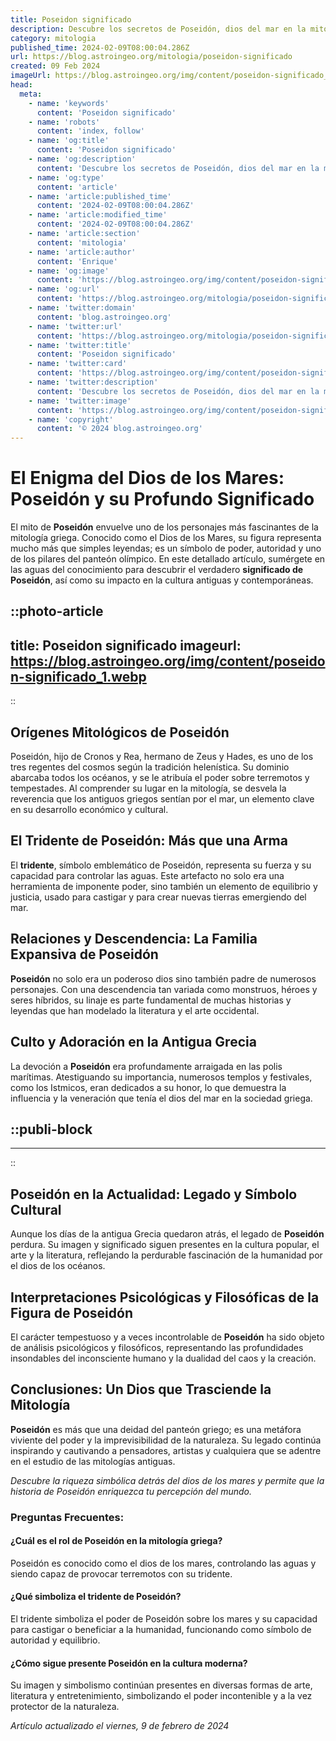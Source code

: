 ```yaml
---
title: Poseidon significado
description: Descubre los secretos de Poseidón, dios del mar en la mitología griega. Explora su significado y poder en la historia y la cultura antigua.
category: mitologia
published_time: 2024-02-09T08:00:04.286Z
url: https://blog.astroingeo.org/mitologia/poseidon-significado
created: 09 Feb 2024
imageUrl: https://blog.astroingeo.org/img/content/poseidon-significado_1.webp
head:
  meta:
    - name: 'keywords'
      content: 'Poseidon significado'
    - name: 'robots'
      content: 'index, follow'
    - name: 'og:title'
      content: 'Poseidon significado'
    - name: 'og:description'
      content: 'Descubre los secretos de Poseidón, dios del mar en la mitología griega. Explora su significado y poder en la historia y la cultura antigua.'
    - name: 'og:type'
      content: 'article'
    - name: 'article:published_time'
      content: '2024-02-09T08:00:04.286Z'
    - name: 'article:modified_time'
      content: '2024-02-09T08:00:04.286Z'
    - name: 'article:section'
      content: 'mitologia'
    - name: 'article:author'
      content: 'Enrique'
    - name: 'og:image'
      content: 'https://blog.astroingeo.org/img/content/poseidon-significado_1.webp'
    - name: 'og:url'
      content: 'https://blog.astroingeo.org/mitologia/poseidon-significado'
    - name: 'twitter:domain'
      content: 'blog.astroingeo.org'
    - name: 'twitter:url'
      content: 'https://blog.astroingeo.org/mitologia/poseidon-significado'
    - name: 'twitter:title'
      content: 'Poseidon significado'
    - name: 'twitter:card'
      content: 'https://blog.astroingeo.org/img/content/poseidon-significado_1.webp'
    - name: 'twitter:description'
      content: 'Descubre los secretos de Poseidón, dios del mar en la mitología griega. Explora su significado y poder en la historia y la cultura antigua.'
    - name: 'twitter:image'
      content: 'https://blog.astroingeo.org/img/content/poseidon-significado_1.webp'
    - name: 'copyright'
      content: '© 2024 blog.astroingeo.org'
---
```

# El Enigma del Dios de los Mares: Poseidón y su Profundo Significado

El mito de **Poseidón** envuelve uno de los personajes más fascinantes de la mitología griega. Conocido como el Dios de los Mares, su figura representa mucho más que simples leyendas; es un símbolo de poder, autoridad y uno de los pilares del panteón olímpico. En este detallado artículo, sumérgete en las aguas del conocimiento para descubrir el verdadero **significado de Poseidón**, así como su impacto en la cultura antiguas y contemporáneas.


::photo-article
---
title: Poseidon significado
imageurl: https://blog.astroingeo.org/img/content/poseidon-significado_1.webp
---
::


## Orígenes Mitológicos de Poseidón

Poseidón, hijo de Cronos y Rea, hermano de Zeus y Hades, es uno de los tres regentes del cosmos según la tradición helenística. Su dominio abarcaba todos los océanos, y se le atribuía el poder sobre terremotos y tempestades. Al comprender su lugar en la mitología, se desvela la reverencia que los antiguos griegos sentían por el mar, un elemento clave en su desarrollo económico y cultural.

## El Tridente de Poseidón: Más que una Arma

El **tridente**, símbolo emblemático de Poseidón, representa su fuerza y su capacidad para controlar las aguas. Este artefacto no solo era una herramienta de imponente poder, sino también un elemento de equilibrio y justicia, usado para castigar y para crear nuevas tierras emergiendo del mar.

## Relaciones y Descendencia: La Familia Expansiva de Poseidón

**Poseidón** no solo era un poderoso dios sino también padre de numerosos personajes. Con una descendencia tan variada como monstruos, héroes y seres híbridos, su linaje es parte fundamental de muchas historias y leyendas que han modelado la literatura y el arte occidental.

## Culto y Adoración en la Antigua Grecia

La devoción a **Poseidón** era profundamente arraigada en las polis marítimas. Atestiguando su importancia, numerosos templos y festivales, como los Istmicos, eran dedicados a su honor, lo que demuestra la influencia y la veneración que tenía el dios del mar en la sociedad griega.


  ::publi-block
  ---
  ---
  ::
  
  
## Poseidón en la Actualidad: Legado y Símbolo Cultural

Aunque los días de la antigua Grecia quedaron atrás, el legado de **Poseidón** perdura. Su imagen y significado siguen presentes en la cultura popular, el arte y la literatura, reflejando la perdurable fascinación de la humanidad por el dios de los océanos.

## Interpretaciones Psicológicas y Filosóficas de la Figura de Poseidón

El carácter tempestuoso y a veces incontrolable de **Poseidón** ha sido objeto de análisis psicológicos y filosóficos, representando las profundidades insondables del inconsciente humano y la dualidad del caos y la creación.

## Conclusiones: Un Dios que Trasciende la Mitología

**Poseidón** es más que una deidad del panteón griego; es una metáfora viviente del poder y la imprevisibilidad de la naturaleza. Su legado continúa inspirando y cautivando a pensadores, artistas y cualquiera que se adentre en el estudio de las mitologías antiguas.

*Descubre la riqueza simbólica detrás del dios de los mares y permite que la historia de Poseidón enriquezca tu percepción del mundo.*

### Preguntas Frecuentes:

#### ¿Cuál es el rol de Poseidón en la mitología griega?
Poseidón es conocido como el dios de los mares, controlando las aguas y siendo capaz de provocar terremotos con su tridente.

#### ¿Qué simboliza el tridente de Poseidón?
El tridente simboliza el poder de Poseidón sobre los mares y su capacidad para castigar o beneficiar a la humanidad, funcionando como símbolo de autoridad y equilibrio.

#### ¿Cómo sigue presente Poseidón en la cultura moderna?
Su imagen y simbolismo continúan presentes en diversas formas de arte, literatura y entretenimiento, simbolizando el poder incontenible y a la vez protector de la naturaleza.

_Artículo actualizado el viernes, 9 de febrero de 2024_